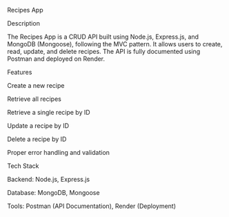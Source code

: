 Recipes App

Description

The Recipes App is a CRUD API built using Node.js, Express.js, and MongoDB (Mongoose), following the MVC pattern. It allows users to create, read, update, and delete recipes. The API is fully documented using Postman and deployed on Render.

Features

Create a new recipe

Retrieve all recipes

Retrieve a single recipe by ID

Update a recipe by ID

Delete a recipe by ID

Proper error handling and validation

Tech Stack

Backend: Node.js, Express.js

Database: MongoDB, Mongoose

Tools: Postman (API Documentation), Render (Deployment)
